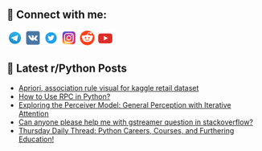 ## 🔎 Connect with me:
[<img src="https://github.com/bullbesh/bullbesh/blob/main/images/Telegram.png" width="32" height="32" />](https://t.me/bullbesh)
[<img src="https://github.com/bullbesh/bullbesh/blob/main/images/VK.png" width="32" height="32" />](https://vk.com/bullbesh)
[<img src="https://github.com/bullbesh/bullbesh/blob/main/images/Twitter.png" width="32" height="32" />](https://twitter.com/bullbesh1)
[<img src="https://github.com/bullbesh/bullbesh/blob/main/images/Instagram.png" width="32" height="32" />](https://www.instagram.com/bullbesh)
[<img src="https://github.com/bullbesh/bullbesh/blob/main/images/Reddit.png" width="32" height="32" />](https://www.reddit.com/user/bullbesh)
[<img src="https://github.com/bullbesh/bullbesh/blob/main/images/YouTube.png" width="32" height="32" />](https://www.youtube.com/channel/UCtfjRs6uzgq5mfm8S06WTcg)

## 📕 Latest r/Python Posts
<!-- BLOG-POST-LIST:START -->
- [Apriori, association rule visual for kaggle retail dataset](https://www.reddit.com/r/Python/comments/15zx6xn/apriori_association_rule_visual_for_kaggle_retail/)
- [How to Use RPC in Python?](https://www.reddit.com/r/Python/comments/15zwbij/how_to_use_rpc_in_python/)
- [Exploring the Perceiver Model: General Perception with Iterative Attention](https://www.reddit.com/r/Python/comments/15zvnnv/exploring_the_perceiver_model_general_perception/)
- [Can anyone please help me with gstreamer question in stackoverflow?](https://www.reddit.com/r/Python/comments/15zo8gx/can_anyone_please_help_me_with_gstreamer_question/)
- [Thursday Daily Thread: Python Careers, Courses, and Furthering Education!](https://www.reddit.com/r/Python/comments/15zldqk/thursday_daily_thread_python_careers_courses_and/)
<!-- BLOG-POST-LIST:END -->
